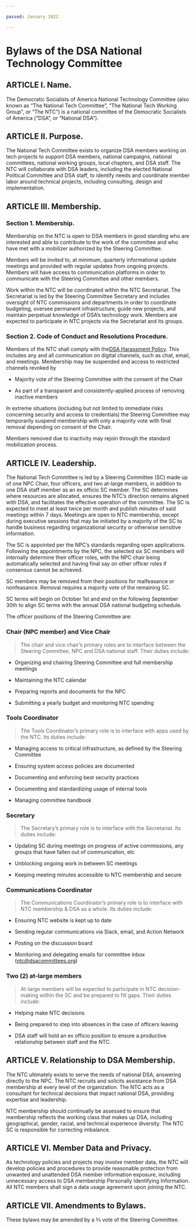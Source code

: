 ```yaml
---

passed: January 2022

---
```


# Bylaws of the DSA National Technology Committee

## ARTICLE I. Name.

The Democratic Socialists of America National Technology Committee (also known
as “The National Tech Committee”, “The National Tech Working Group”, or “The
NTC”) is a national committee of the Democratic Socialists of America (“DSA”, or
“National DSA”).

## ARTICLE II. Purpose.

The National Tech Committee exists to organize DSA members working on tech
projects to support DSA members, national campaigns, national committees,
national working groups, local chapters, and DSA staff. The NTC will collaborate
with DSA leaders, including the elected National Political Committee and DSA
staff, to identify needs and coordinate member labor around technical projects,
including consulting, design and implementation.

## ARTICLE III. Membership.

### Section 1. Membership.

Membership on the NTC is open to DSA members in good standing who are interested
and able to contribute to the work of the committee and who have met with a
mobilizer authorized by the Steering Committee.

Members will be invited to, at minimum, quarterly informational update meetings
and provided with regular updates from ongoing projects. Members will have
access to communication platforms in order to communicate with the Steering
Committee and other members.

Work within the NTC will be coordinated within the NTC Secretariat. The
Secretariat is led by the Steering Committee Secretary and includes oversight of
NTC commissions and departments in order to coordinate budgeting, oversee
permanent infrastructure, guide new projects, and maintain perpetual knowledge
of DSA’s technology work. Members are expected to participate in NTC projects
via the Secretariat and its groups.

### Section 2. Code of Conduct and Resolutions Procedure.

Members of the NTC shall comply with
the[DSA Harassment Policy](https://www.dsausa.org/about-us/harassment-policy-resolution-33/).
This includes any and all communication on digital channels, such as chat,
email, and meetings. Membership may be suspended and access to restricted
channels revoked by

- Majority vote of the Steering Committee with the consent of the Chair

- As part of a transparent and consistently-applied process of removing inactive
  members

In extreme situations (including but not limited to immediate risks concerning
security and access to credentials) the Steering Committee may temporarily
suspend membership with only a majority vote with final removal depending on
consent of the Chair.

Members removed due to inactivity may rejoin through the standard mobilization
process.

## ARTICLE IV. Leadership.

The National Tech Committee is led by a Steering Committee (SC) made up of one
NPC Chair, four officers, and two at-large members, in addition to one DSA staff
member as an ex officio SC member. The SC determines where resources are
allocated, ensures the NTC’s direction remains aligned with DSA, and facilitates
the effective operation of the committee. The SC is expected to meet at least
twice per month and publish minutes of said meetings within 7 days. Meetings are
open to NTC membership, except during executive sessions that may be initiated
by a majority of the SC to handle business regarding organizational security or
otherwise sensitive information.

The SC is appointed per the NPC’s standards regarding open applications.
Following the appointments by the NPC, the selected six SC members will
internally determine their officer roles, with the NPC chair being automatically
selected and having final say on other officer roles if consensus cannot be
achieved.

SC members may be removed from their positions for malfeasance or nonfeasance.
Removal requires a majority vote of the remaining SC.

SC terms will begin on October 1st and end on the following September 30th to
align SC terms with the annual DSA national budgeting schedule.

The officer positions of the Steering Committee are:

### Chair (NPC member) and Vice Chair

> The chair and vice chair’s primary roles are to interface between the Steering
> Committee, NPC and DSA national staff. Their duties include:

- Organizing and chairing Steering Committee and full membership meetings

- Maintaining the NTC calendar

- Preparing reports and documents for the NPC

- Submitting a yearly budget and monitoring NTC spending

### Tools Coordinator

> The Tools Coordinator’s primary role is to interface with apps used by the
> NTC. Its duties include:

- Managing access to critical infrastructure, as defined by the Steering
  Committee

- Ensuring system access policies are documented

- Documenting and enforcing best security practices

- Documenting and standardizing usage of internal tools

- Managing committee handbook

### Secretary

> The Secretary’s primary role is to interface with the Secretariat. Its duties
> include:

- Updating SC during meetings on progress of active commissions, any groups that
  have fallen out of communication, etc

- Unblocking ongoing work in between SC meetings

- Keeping meeting minutes accessible to NTC membership and secure

### Communications Coordinator

> The Communications Coordinator’s primary role is to interface with NTC
> membership &amp; DSA as a whole. Its duties include:

- Ensuring NTC website is kept up to date

- Sending regular communications via Slack, email, and Action Network

- Posting on the discussion board

- Monitoring and delegating emails for committee inbox (ntc@dsacommittees.org)

### Two (2) at-large members

> At-large members will be expected to participate in NTC decision-making within
> the SC and be prepared to fill gaps. Their duties include:

- Helping make NTC decisions

- Being prepared to step into absences in the case of officers leaving

- DSA staff will hold an ex officio position to ensure a productive relationship
  between staff and the NTC.

## **ARTICLE V. Relationship to DSA Membership.**

The NTC ultimately exists to serve the needs of national DSA, answering directly
to the NPC. The NTC recruits and solicits assistance from DSA membership at
every level of the organization. The NTC acts as a consultant for technical
decisions that impact national DSA, providing expertise and leadership.

NTC membership should continually be assessed to ensure that membership reflects
the working class that makes up DSA, including geographical, gender, racial, and
technical experience diversity. The NTC SC is responsible for correcting
imbalance.

## **ARTICLE VI. Member Data and Privacy.**

As technology policies and projects may involve member data, the NTC will
develop policies and procedures to provide reasonable protection from unwanted
and unattended DSA member information exposure, including unnecessary access to
DSA membership Personally Identifying Information. All NTC members shall sign a
data usage agreement upon joining the NTC.

## **ARTICLE VII. Amendments to Bylaws.**

These bylaws may be amended by a ⅔ vote of the Steering Committee.
